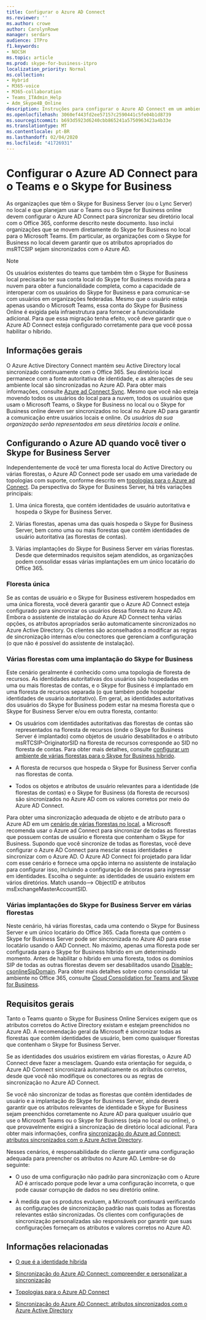 ```yaml
---
title: Configurar o Azure AD Connect
ms.reviewer: ''
ms.author: crowe
author: CarolynRowe
manager: serdars
audience: ITPro
f1.keywords:
- NOCSH
ms.topic: article
ms.prod: skype-for-business-itpro
localization_priority: Normal
ms.collection:
- Hybrid
- M365-voice
- M365-collaboration
- Teams_ITAdmin_Help
- Adm_Skype4B_Online
description: Instruções para configurar o Azure AD Connect em um ambiente híbrido.
ms.openlocfilehash: 3060ef443fd2ee57157c2590441c5fe04b1d8739
ms.sourcegitcommit: b693d5923d6240cbb865241a5750963423a4b33e
ms.translationtype: MT
ms.contentlocale: pt-BR
ms.lasthandoff: 02/04/2020
ms.locfileid: "41726931"
---
```

# <a name="configure-azure-ad-connect-for-teams-and-skype-for-business"></a>Configurar o Azure AD Connect para o Teams e o Skype for Business
 
As organizações que têm o Skype for Business Server (ou o Lync Server) no local e que planejam usar o Teams ou o Skype for Business online devem configurar o Azure AD Connect para sincronizar seu diretório local com o Office 365, conforme descrito neste documento.  Isso inclui organizações que se movem diretamente do Skype for Business no local para o Microsoft Teams. Em particular, as organizações com o Skype for Business no local devem garantir que os atributos apropriados do msRTCSIP sejam sincronizados com o Azure AD. 

> [!NOTE]
> Os usuários existentes do teams que também têm o Skype for Business local precisarão ter sua conta local do Skype for Business movida para a nuvem para obter a funcionalidade completa, como a capacidade de interoperar com os usuários do Skype for Business e para comunicar-se com usuários em organizações federadas. Mesmo que o usuário esteja apenas usando o Microsoft Teams, essa conta do Skype for Business Online é exigida pela infraestrutura para fornecer a funcionalidade adicional.  Para que essa migração tenha efeito, você deve garantir que o Azure AD Connect esteja configurado corretamente para que você possa habilitar o híbrido.
 

## <a name="background-information"></a>Informações gerais

O Azure Active Directory Connect mantém seu Active Directory local sincronizado continuamente com o Office 365.  Seu diretório local permanece com a fonte autoritativa de identidade, e as alterações de seu ambiente local são sincronizadas no Azure AD. Para obter mais informações, consulte [Azure ad Connect Sync](https://docs.microsoft.com/en-us/azure/active-directory/hybrid/how-to-connect-sync-whatis).  Mesmo que você não esteja movendo todos os usuários do local para a nuvem, todos os usuários que usam o Microsoft Teams, o Skype for Business no local ou o Skype for Business online devem ser sincronizados no local no Azure AD para garantir a comunicação entre usuários locais e online. *Os usuários da sua organização serão representados em seus diretórios locais e online.*


## <a name="configuring-azure-ad-when-you-have-skype-for-business-server"></a>Configurando o Azure AD quando você tiver o Skype for Business Server 

Independentemente de você ter uma floresta local do Active Directory ou várias florestas, o Azure AD Connect pode ser usado em uma variedade de topologias com suporte, conforme descrito em [topologias para o Azure ad Connect](https://docs.microsoft.com/en-us/azure/active-directory/hybrid/plan-connect-topologies).  Da perspectiva do Skype for Business Server, há três variações principais: 

1. Uma única floresta, que contém identidades de usuário autoritativa e hospeda o Skype for Business Server. 

2. Várias florestas, apenas uma das quais hospeda o Skype for Business Server, bem como uma ou mais florestas que contêm identidades de usuário autoritativa (as florestas de contas). 

3. Várias implantações do Skype for Business Server em várias florestas. Desde que determinados requisitos sejam atendidos, as organizações podem consolidar essas várias implantações em um único locatário do Office 365.

### <a name="single-forest"></a>Floresta única 

Se as contas de usuário e o Skype for Business estiverem hospedados em uma única floresta, você deverá garantir que o Azure AD Connect esteja configurado para sincronizar os usuários dessa floresta no Azure AD.  Embora o assistente de instalação do Azure AD Connect tenha várias opções, os atributos apropriados serão automaticamente sincronizados no Azure Active Directory. Os clientes são aconselhados a modificar as regras de sincronização internas e/ou conectores que gerenciam a configuração (o que não é possível do assistente de instalação).  

### <a name="multiple-forests-with-one-skype-for-business-deployment"></a>Várias florestas com uma implantação do Skype for Business 

Este cenário geralmente é conhecido como uma topologia de floresta de recursos. As identidades autoritativas dos usuários são hospedadas em uma ou mais florestas de contas, e o Skype for Business é implantado em uma floresta de recursos separada (o que também pode hospedar identidades de usuário autoritativo). Em geral, as identidades autoritativas dos usuários do Skype for Business podem estar na mesma floresta que o Skype for Business Server e/ou em outra floresta, contanto: 

- Os usuários com identidades autoritativas das florestas de contas são representados na floresta de recursos (onde o Skype for Business Server é implantado) como objetos de usuário desabilitados e o atributo msRTCSIP-OriginatorSID na floresta de recursos corresponde ao SID no floresta de contas. Para obter mais detalhes, consulte [configurar um ambiente de várias florestas para o Skype for Business híbrido](configure-a-multi-forest-environment-for-hybrid.md).

- A floresta de recursos que hospeda o Skype for Business Server confia nas florestas de conta.  

- Todos os objetos e atributos de usuário relevantes para a identidade (de florestas de contas) e o Skype for Business (da floresta de recursos) são sincronizados no Azure AD com os valores corretos por meio do Azure AD Connect.  

 Para obter uma sincronização adequada de objeto e de atributo para o Azure AD em um [cenário de várias florestas no local](configure-a-multi-forest-environment-for-hybrid.md), a Microsoft recomenda usar o Azure ad Connect para sincronizar de todas as florestas que possuem contas de usuário e floresta que contenham o Skype for Business.  Supondo que você sincronize de todas as florestas, você deve configurar o Azure AD Connect para mesclar essas identidades e sincronizar com o Azure AD. O Azure AD Connect foi projetado para lidar com esse cenário e fornece uma opção interna no assistente de instalação para configurar isso, incluindo a configuração de âncoras para ingressar em identidades.  Escolha o seguinte: as identidades de usuário existem em vários diretórios. Match usando--> ObjectID e atributos msExchangeMasterAccountSID.


### <a name="multiple-skype-for-business-server-deployments-in-multiple-forests"></a>Várias implantações do Skype for Business Server em várias florestas 

Neste cenário, há várias florestas, cada uma contendo o Skype for Business Server e um único locatário do Office 365.  Cada floresta que contém o Skype for Business Server pode ser sincronizada no Azure AD para esse locatário usando o AAD Connect. No máximo, apenas uma floresta pode ser configurada para o Skype for Business híbrido em um determinado momento. Antes de habilitar o híbrido em uma floresta, todos os domínios SIP de todas as outras florestas devem ser desabilitados usando [Disable-csonlineSipDomain](https://docs.microsoft.com/en-us/powershell/module/skype/disable-csonlinesipdomain). Para obter mais detalhes sobre como consolidar tal ambiente no Office 365, consulte [Cloud Consolidation for Teams and Skype for Business](cloud-consolidation.md).

## <a name="general-requirements"></a>Requisitos gerais 

Tanto o Teams quanto o Skype for Business Online Services exigem que os atributos corretos do Active Directory existam e estejam preenchidos no Azure AD.  A recomendação geral da Microsoft é sincronizar todas as florestas que contêm identidades de usuário, bem como quaisquer florestas que contenham o Skype for Business Server.

 Se as identidades dos usuários existirem em várias florestas, o Azure AD Connect deve fazer a mesclagem. Quando esta orientação for seguida, o Azure AD Connect sincronizará automaticamente os atributos corretos, desde que você não modifique os conectores ou as regras de sincronização no Azure AD Connect. 
  
Se você não sincronizar de todas as florestas que contêm identidades de usuário e a implantação do Skype for Business Server, ainda deverá garantir que os atributos relevantes de identidade e Skype for Business sejam preenchidos corretamente no Azure AD para qualquer usuário que use o Microsoft Teams ou o Skype for Business (seja no local ou online), o que provavelmente exigirá a sincronização de diretório local adicional. Para obter mais informações, confira [sincronização do Azure ad Connect: atributos sincronizados com o Azure Active Directory](https://docs.microsoft.com/en-us/azure/active-directory/hybrid/reference-connect-sync-attributes-synchronized).

Nesses cenários, é responsabilidade do cliente garantir uma configuração adequada para preencher os atributos no Azure AD. Lembre-se do seguinte: 

- O uso de uma configuração não padrão para sincronização com o Azure AD é arriscado porque pode levar a uma configuração incorreta, o que pode causar corrupção de dados no seu diretório online.

- À medida que os produtos evoluem, a Microsoft continuará verificando as configurações de sincronização padrão nas quais todas as florestas relevantes estão sincronizadas. Os clientes com configurações de sincronização personalizadas são responsáveis por garantir que suas configurações forneçam os atributos e valores corretos no Azure AD. 

## <a name="related-information"></a>Informações relacionadas

- [O que é a identidade híbrida](https://docs.microsoft.com/en-us/azure/active-directory/hybrid/whatis-hybrid-identity?toc=%2Fen-us%2Fazure%2Factive-directory%2Fhybrid%2FTOC.json&bc=%2Fen-us%2Fazure%2Fbread%2Ftoc.json)

- [Sincronização do Azure AD Connect: compreender e personalizar a sincronização](https://docs.microsoft.com/en-us/azure/active-directory/hybrid/how-to-connect-sync-whatis)

- [Topologias para o Azure AD Connect](https://docs.microsoft.com/en-us/azure/active-directory/hybrid/plan-connect-topologies)

- [Sincronização do Azure AD Connect: atributos sincronizados com o Azure Active Directory](https://docs.microsoft.com/en-us/azure/active-directory/hybrid/reference-connect-sync-attributes-synchronized)
